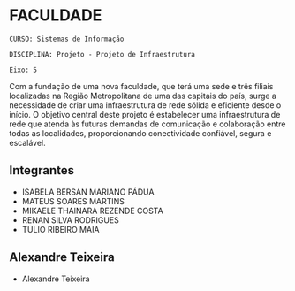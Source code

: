 # FACULDADE

`CURSO: Sistemas de Informação`

`DISCIPLINA: Projeto - Projeto de Infraestrutura`

`Eixo: 5`

Com a fundação de uma nova faculdade, que terá uma sede e três filiais localizadas na Região Metropolitana de uma das capitais do país, surge a necessidade de criar uma infraestrutura de rede sólida e eficiente desde o início. O objetivo central deste projeto é estabelecer uma infraestrutura de rede que atenda às futuras demandas de comunicação e colaboração entre todas as localidades, proporcionando conectividade confiável, segura e escalável.  

## Integrantes

* ISABELA BERSAN MARIANO PÁDUA
* MATEUS SOARES MARTINS
* MIKAELE THAINARA REZENDE COSTA
* RENAN SILVA RODRIGUES
* TULIO RIBEIRO MAIA

## Alexandre Teixeira

* Alexandre Teixeira


